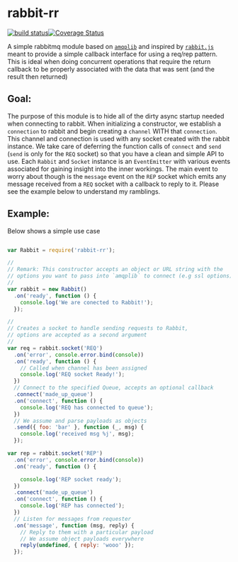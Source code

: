 # rabbit-rr

[![build status](https://img.shields.io/travis/jcrugzz/rabbit-rr/master.svg?style=flat-square)](http://travis-ci.org/jcrugzz/rabbit-rr)[![Coverage Status](https://img.shields.io/coveralls/jcrugzz/rabbit-rr/master.svg?style=flat-square)](https://coveralls.io/r/jcrugzz/rabbit-rr)

A simple rabbitmq module based on [`amqplib`][amqplib] and inspired by
[`rabbit.js`][rabbit.js] meant to provide a simple callback interface for using
a req/rep pattern. This is ideal when doing concurrent operations that require
the return callback to be properly associated with the data that was sent (and
the result then returned)

## Goal:

The purpose of this module is to hide all of the dirty async startup needed when
connecting to rabbit. When initializing a constructor, we establish a `connection` to rabbit and
begin creating a `channel` WITH that `connection`. This channel and connection
is used with any socket created with the rabbit instance. We take care of
deferring the function calls of `connect` and `send` (`send` is only for the `REQ` socket) so
that you have a clean and simple API to use. Each `Rabbit` and `Socket` instance
is an `EventEmitter` with various events associated for gaining insight into the
inner workings. The main event to worry about though is the `message` event on
the `REP` socket which emits any message received from a `REQ` socket with
a callback to reply to it. Please see the example below to understand my
ramblings.

## Example:

Below shows a simple use case

```js

var Rabbit = require('rabbit-rr');

//
// Remark: This constructor accepts an object or URL string with the
// options you want to pass into `amqplib` to connect (e.g ssl options)
//
var rabbit = new Rabbit()
  .on('ready', function () {
    console.log('We are conected to Rabbit!');
  });

//
// Creates a socket to handle sending requests to Rabbit,
// options are accepted as a second argument
//
var req = rabbit.socket('REQ')
  .on('error', console.error.bind(console))
  .on('ready', function () {
    // Called when channel has been assigned
    console.log('REQ socket Ready!');
  })
  // Connect to the specified Queue, accepts an optional callback
  .connect('made_up_queue')
  .on('connect', function () {
    console.log('REQ has connected to queue');
  })
  // We assume and parse payloads as objects
  .send({ foo: 'bar' }, function (_, msg) {
    console.log('received msg %j', msg);
  });

var rep = rabbit.socket('REP')
  .on('error', console.error.bind(console))
  .on('ready', function () {

    console.log('REP socket ready');
  })
  .connect('made_up_queue')
  .on('connect', function () {
    console.log('REP has connected');
  })
  // Listen for messages from requester
  .on('message', function (msg, reply) {
    // Reply to them with a particular payload
    // We assume object payloads everywhere
    reply(undefined, { reply: 'wooo' });
  });
```

[amqplib]: https://github.com/squaremo/amqp.node
[rabbit.js]: https://github.com/squaremo/rabbit.js
